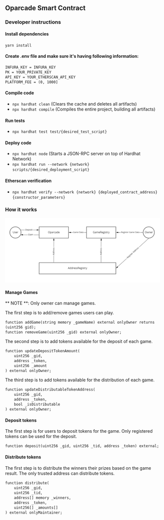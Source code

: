 ## Oparcade Smart Contract

### Developer instructions

#### Install dependencies
`yarn install`

#### Create .env file and make sure it's having following information:
```
INFURA_KEY = INFURA_KEY
PK = YOUR_PRIVATE_KEY
API_KEY = YOUR_ETHERSCAN_API_KEY
PLATFORM_FEE = (0, 1000]
```

#### Compile code
- `npx hardhat clean` (Clears the cache and deletes all artifacts)
- `npx hardhat compile` (Compiles the entire project, building all artifacts)

#### Run tests
- `npx hardhat test test/{desired_test_script}`

#### Deploy code 
- `npx hardhat node` (Starts a JSON-RPC server on top of Hardhat Network)
- `npx hardhat run --network {network} scripts/{desired_deployment_script}`

#### Etherscan verification
- `npx hardhat verify --network {network} {deployed_contract_address} {constructor_parameters}`

### How it works
![Hight Level Contract Interactions](./docs/box-diagram.png)

#### Manage Games
** NOTE **: Only owner can manage games.

The first step is to add/remove games users can play.

````solidity
function addGame(string memory _gameName) external onlyOwner returns (uint256 gid);
function removeGame(uint256 _gid) external onlyOwner;
````

The second step is to add tokens available for the deposit of each game.

````solidity
function updateDepositTokenAmount(
    uint256 _gid,
    address _token,
    uint256 _amount
) external onlyOwner;
````

The third step is to add tokens available for the distribution of each game.

````solidity
function updateDistributableTokenAddress(
    uint256 _gid,
    address _token,
    bool _isDistributable
) external onlyOwner;
````

#### Deposit tokens

The first step is for users to deposit tokens for the game. Only registered tokens can be used for the deposit.

````solidity
function deposit(uint256 _gid, uint256 _tid, address _token) external;
````

#### Distribute tokens

The first step is to distribute the winners their prizes based on the game result. The only trusted address can distribute tokens.

````solidity
function distribute(
    uint256 _gid,
    uint256 _tid,
    address[] memory _winners,
    address _token,
    uint256[] _amounts[]
) external onlyMaintainer;
````
